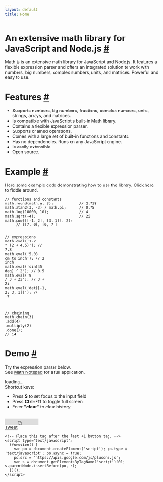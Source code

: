 ```yaml
---
layout: default
title: Home
---
```


<h1 id="an-extensive-math-library-for-javascript-and-nodejs">An extensive math library for JavaScript and Node.js <a href="#an-extensive-math-library-for-javascript-and-nodejs" title="Permalink">#</a></h1>

Math.js is an extensive math library for JavaScript and Node.js.
It features a flexible expression parser and offers an integrated solution
to work with numbers, big numbers, complex numbers, units, and matrices.
Powerful and easy to use.


<h1 id="features">Features <a href="#features" title="Permalink">#</a></h1>

- Supports numbers, big numbers, fractions, complex numbers, units, strings, arrays, and matrices.
- Is compatible with JavaScript's built-in Math library.
- Contains a flexible expression parser.
- Supports chained operations.
- Comes with a large set of built-in functions and constants.
- Has no dependencies. Runs on any JavaScript engine.
- Is easily extensible.
- Open source.

<div class="cols">
  <div class="left">
    <h1 id="example">Example <a href="#example" title="Permalink">#</a></h1>
    <p>
      Here some example code demonstrating how to use the library.
      <a href="http://jsbin.com/devacu/edit">Click here</a> to fiddle around.
    </p>
<class="highlight"><code class="language-js" data-lang="js"><span class="c1">// functions and constants</span>
<span class="nx">math</span><span class="p">.</span><span class="nx">round</span><span class="p">(</span><span class="nx">math</span><span class="p">.</span><span class="nx">e</span><span class="p">,</span> <span class="mi">3</span><span class="p">);</span>            <span class="c1">// 2.718</span>
<span class="nx">math</span><span class="p">.</span><span class="nx">atan2</span><span class="p">(</span><span class="mi">3</span><span class="p">,</span> <span class="o">-</span><span class="mi">3</span><span class="p">)</span> <span class="o">/</span> <span class="nx">math</span><span class="p">.</span><span class="nx">pi</span><span class="p">;</span>      <span class="c1">// 0.75</span>
<span class="nx">math</span><span class="p">.</span><span class="nx">log</span><span class="p">(</span><span class="mi">10000</span><span class="p">,</span> <span class="mi">10</span><span class="p">);</span>              <span class="c1">// 4</span>
<span class="nx">math</span><span class="p">.</span><span class="nx">sqrt</span><span class="p">(</span><span class="o">-</span><span class="mi">4</span><span class="p">);</span>                    <span class="c1">// 2i</span>
<span class="nx">math</span><span class="p">.</span><span class="nx">pow</span><span class="p">([[</span><span class="o">-</span><span class="mi">1</span><span class="p">,</span> <span class="mi">2</span><span class="p">],</span> <span class="p">[</span><span class="mi">3</span><span class="p">,</span> <span class="mi">1</span><span class="p">]],</span> <span class="mi">2</span><span class="p">);</span>
     <span class="c1">// [[7, 0], [0, 7]]</span>

<span class="c1">// expressions</span>
<span class="nx">math</span><span class="p">.</span><span class="nb">eval</span><span class="p">(</span><span class="s1">'1.2 * (2 + 4.5)'</span><span class="p">);</span>     <span class="c1">// 7.8</span>
<span class="nx">math</span><span class="p">.</span><span class="nb">eval</span><span class="p">(</span><span class="s1">'5.08 cm to inch'</span><span class="p">);</span>     <span class="c1">// 2 inch</span>
<span class="nx">math</span><span class="p">.</span><span class="nb">eval</span><span class="p">(</span><span class="s1">'sin(45 deg) ^ 2'</span><span class="p">);</span>     <span class="c1">// 0.5</span>
<span class="nx">math</span><span class="p">.</span><span class="nb">eval</span><span class="p">(</span><span class="s1">'9 / 3 + 2i'</span><span class="p">);</span>          <span class="c1">// 3 + 2i</span>
<span class="nx">math</span><span class="p">.</span><span class="nb">eval</span><span class="p">(</span><span class="s1">'det([-1, 2; 3, 1])'</span><span class="p">);</span>  <span class="c1">// -7</span>

<span class="c1">// chaining</span>
<span class="nx">math</span><span class="p">.</span><span class="nx">chain</span><span class="p">(</span><span class="mi">3</span><span class="p">)</span>
    <span class="p">.</span><span class="nx">add</span><span class="p">(</span><span class="mi">4</span><span class="p">)</span>
    <span class="p">.</span><span class="nx">multiply</span><span class="p">(</span><span class="mi">2</span><span class="p">)</span>
    <span class="p">.</span><span class="nx">done</span><span class="p">();</span> <span class="c1">// 14</span></code></pre>
  </div>
  <div class="right">
    <h1 id="demo">Demo <a href="#demo" title="Permalink">#</a></h1>
    <p>
      Try the expression parser below.<br>
      See <a href="http://mathnotepad.com/">Math Notepad</a> for a full application.
    </p>
    <div id="commandline">loading...</div>
    <div class="tips">
      Shortcut keys:
      <ul>
        <li>Press <b>S</b> to set focus to the input field</li>
        <li>Press <b>Ctrl+F11</b> to toggle full screen</li>
        <li>Enter <b>"clear"</b> to clear history</li>
      </ul>
    </div>
  </div>
  <div class="end">&nbsp;</div>
</div>

<div id="likes">
  <!-- github -->
  <!-- https://github.com/mdo/github-buttons -->
  <div class="like github">
    <iframe src="http://ghbtns.com/github-btn.html?user=josdejong&repo=mathjs&type=watch&count=true"
            allowtransparency="true" frameborder="0" scrolling="0" width="110" height="20"></iframe>
  </div>

  <!-- twitter -->
  <div class="like twitter">
    <a href="https://twitter.com/share" class="twitter-share-button">Tweet</a>
    <script>!function(d,s,id){var js,fjs=d.getElementsByTagName(s)[0],p=/^http:/.test(d.location)?'http':'https';if(!d.getElementById(id)){js=d.createElement(s);js.id=id;js.src=p+'://platform.twitter.com/widgets.js';fjs.parentNode.insertBefore(js,fjs);}}(document, 'script', 'twitter-wjs');</script>
  </div>

  <!-- facebook -->
  <div class="like facebook">
    <div id="fb-root"></div>
    <script>(function(d, s, id) {
      var js, fjs = d.getElementsByTagName(s)[0];
      if (d.getElementById(id)) return;
      js = d.createElement(s); js.id = id;
      js.src = "//connect.facebook.net/en_US/sdk.js#xfbml=1&version=v2.4&appId=537047263003274";
      fjs.parentNode.insertBefore(js, fjs);
    }(document, 'script', 'facebook-jssdk'));</script>
    <div class="fb-like" data-href="http://mathjs.org/" data-layout="button_count" data-action="like" data-show-faces="true" data-share="false"></div>
  </div>

  <!-- linkedin -->
  <div class="like linkedin">
    <script src="//platform.linkedin.com/in.js" type="text/javascript"></script>
    <script type="IN/Share" data-url="http://mathjs.org" data-counter="right"></script>
  </div>

  <!-- google+ -->
  <div class="like googleplus">
    <!-- Place this tag where you want the +1 button to render. -->
    <div class="g-plusone" data-size="medium"></div>

    <!-- Place this tag after the last +1 button tag. -->
    <script type="text/javascript">
      (function() {
        var po = document.createElement('script'); po.type = 'text/javascript'; po.async = true;
        po.src = 'https://apis.google.com/js/plusone.js';
        var s = document.getElementsByTagName('script')[0]; s.parentNode.insertBefore(po, s);
      })();
    </script>
  </div>

  <div style="clear: both;"></div>
</div>